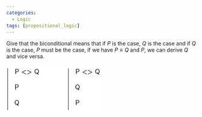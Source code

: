```yaml
---
categories:
  - Logic 
tags: [propositional_logic]
---
```


Give that the biconditional means that if $P$ is the case, $Q$ is the case and if $Q$ is the case, $P$ must be the case, if we have $P \equiv Q$ and $P$, we can derive $Q$ and vice versa.

![biconditional-elim.png](../img/biconditional-elim.png)
